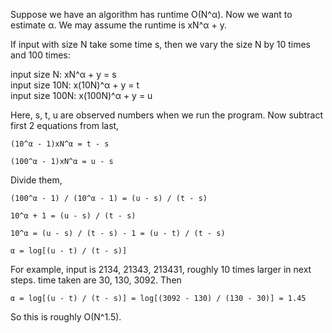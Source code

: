 Suppose we have an algorithm has runtime O(N^α). Now we want to estimate α.
We may assume the runtime is xN^α + y.

If input with size N take some time s, then we vary the size N by 10 times and 
100 times:

input size N: xN^α + y = s  
input size 10N: x(10N)^α + y = t  
input size 100N: x(100N)^α + y = u  

Here, s, t, u are observed numbers when we run the program. Now subtract 
first 2 equations from last,

```(10^α - 1)xN^α = t - s```

```(100^α - 1)xN^α = u - s```

Divide them,

```(100^α - 1) / (10^α - 1) = (u - s) / (t - s)```

```10^α + 1 = (u - s) / (t - s)```

```10^α = (u - s) / (t - s) - 1 = (u - t) / (t - s)```

```α = log[(u - t) / (t - s)]```

For example,
input is 2134, 21343, 213431, roughly 10 times larger in next steps.
time taken are 30, 130, 3092. Then

```α = log[(u - t) / (t - s)] = log[(3092 - 130) / (130 - 30)] = 1.45```

So this is roughly O(N^1.5).

